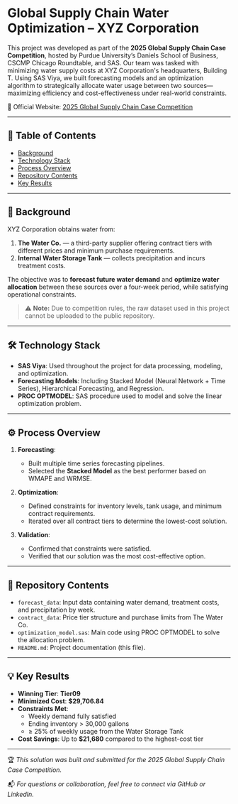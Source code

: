 # Global Supply Chain Water Optimization – XYZ Corporation

This project was developed as part of the **2025 Global Supply Chain Case Competition**, hosted by Purdue University’s Daniels School of Business, CSCMP Chicago Roundtable, and SAS. Our team was tasked with minimizing water supply costs at XYZ Corporation's headquarters, Building T. Using SAS Viya, we built forecasting models and an optimization algorithm to strategically allocate water usage between two sources—maximizing efficiency and cost-effectiveness under real-world constraints.

🔗 Official Website: [2025 Global Supply Chain Case Competition](https://business.purdue.edu/news/features/2025/gsc-competition.php)

---

## 📌 Table of Contents

- [Background](#-background)
- [Technology Stack](#%EF%B8%8F-technology-stack)
- [Process Overview](#%EF%B8%8F-process-overview)
- [Repository Contents](#-repository-contents)
- [Key Results](#-key-results)

---

## 🏢 Background

XYZ Corporation obtains water from:
1. **The Water Co.** — a third-party supplier offering contract tiers with different prices and minimum purchase requirements.
2. **Internal Water Storage Tank** — collects precipitation and incurs treatment costs.

The objective was to **forecast future water demand** and **optimize water allocation** between these sources over a four-week period, while satisfying operational constraints.

> ⚠️ **Note:** Due to competition rules, the raw dataset used in this project cannot be uploaded to the public repository.

---

## 🛠️ Technology Stack

- **SAS Viya**: Used throughout the project for data processing, modeling, and optimization.
- **Forecasting Models**: Including Stacked Model (Neural Network + Time Series), Hierarchical Forecasting, and Regression.
- **PROC OPTMODEL**: SAS procedure used to model and solve the linear optimization problem.

---

## ⚙️ Process Overview

1. **Forecasting**:
   - Built multiple time series forecasting pipelines.
   - Selected the **Stacked Model** as the best performer based on WMAPE and WRMSE.

2. **Optimization**:
   - Defined constraints for inventory levels, tank usage, and minimum contract requirements.
   - Iterated over all contract tiers to determine the lowest-cost solution.

3. **Validation**:
   - Confirmed that constraints were satisfied.
   - Verified that our solution was the most cost-effective option.

---

## 📁 Repository Contents

- `forecast_data`: Input data containing water demand, treatment costs, and precipitation by week.
- `contract_data`: Price tier structure and purchase limits from The Water Co.
- `optimization_model.sas`: Main code using PROC OPTMODEL to solve the allocation problem.
- `README.md`: Project documentation (this file).

---

## 💡 Key Results

- **Winning Tier**: **Tier09**
- **Minimized Cost**: **$29,706.84**
- **Constraints Met**:
  - Weekly demand fully satisfied
  - Ending inventory > 30,000 gallons
  - ≥ 25% of weekly usage from the Water Storage Tank
- **Cost Savings**: Up to **$21,680** compared to the highest-cost tier

---

🏆 *This solution was built and submitted for the 2025 Global Supply Chain Case Competition.*

📬 *For questions or collaboration, feel free to connect via GitHub or LinkedIn.*
